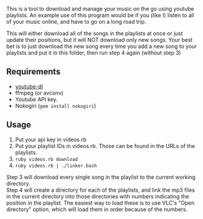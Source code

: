 This is a tool to download and manage your music on the go using youtube
playlists. An example use of this program would be if you (like I) listen to all
of your music online, and have to go on a long road trip. 

This will either download all of the songs in the playlists at once or just
update their positions, but it will NOT download only new songs. Your best bet
is to just download the new song every time you add a new song to your playlists
and put it in this folder, then run step 4 again (without step 3)

## Requirements
- [youtube-dl](https://github.com/rg3/youtube-dl/#installation)
- ffmpeg (or avconv)
- Youtube API key.
- Nokogiri (`gem install nokogiri`)

## Usage
1. Put your api key in videos.rb
2. Put your playlist IDs in videos.rb. Those can be found in the URLs of the playlists.
3. `ruby videos.rb download`
4. `ruby videos.rb | ./linker.bash`

Step 3 will download every single song in the playlist to the current working
directory.  
Step 4 will create a directory for each of the playlists, and link the mp3 files
in the current directory into those directories with numbers indicating the
position in the playlist. The easiest way to load these is to use VLC's "Open
directory" option, which will load them in order because of the numbers.
